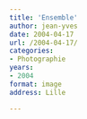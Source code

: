 ```yaml
---
title: 'Ensemble'
author: jean-yves
date: 2004-04-17
url: /2004-04-17/
categories:
- Photographie
years:
- 2004
format: image
address: Lille

---
```

